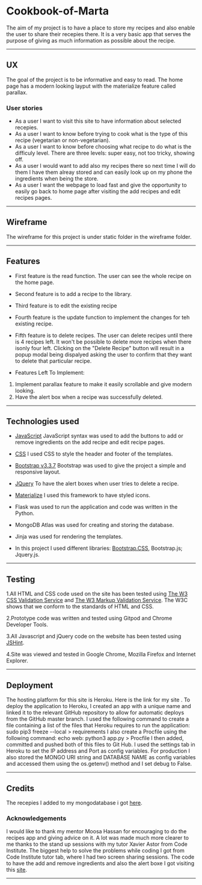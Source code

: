 # Cookbook-of-Marta

The aim of my project is to have a place to store my recipes and also enable the user to share their recepies there.
It is a very basic app that serves the purpose of giving as much information as possible about the recipe. 

----
## UX

The goal of the project is to be informative and easy to read. The home page has a modern looking layput with the materialize feature called parallax.

### User stories

* As a user I want to visit this site to have information about selected recepies. 
* As a user I want to know before trying to cook what is the type of this recipe (vegetarian or non-vegetarian).
* As a user I want to know before choosing what recipe to do what is the difficuly level. There are three levels: super easy, not too tricky, showing off.
* As a user I would want to add also my recipes there so next time I will do them I have them alreay stored and can easily look up on my phone the ingredients when being the store.
* As a user I want the webpage to load fast and give the  opportunity to easily go back to home page after visiting the add recipes and edit recipes pages.
----
## Wireframe

The wireframe for this project is under static folder in the wireframe folder.

----
## Features

* First feature is the read function. The user can see the whole recipe on the home page. 
* Second feature is to add a recipe to the library.
* Third feature is to edit the existing recipe
* Fourth feature is the update function to implement the changes for teh existing recipe.
* Fifth feature is to delete recipes. The user can delete recipes until there is 4 recipes left. It won't be possible to delete more recipes when there isonly four left. 
Clicking on the "Delete Recipe" button will result in a popup modal being dispalyed asking the user to confirm that they want to delete that particular recipe. 

* Features Left To Implement:
1. Implement parallax feature to make it easily scrollable and give modern looking.
2. Have the alert box when a recipe was successfully deleted.

----
## Technologies used

* [JavaScript](https://maxcdn.bootstrapcdn.com/bootstrap/3.3.7/js/bootstrap.min.js)
JavaScript  syntax was used to add the buttons to add or remove ingredients on the add recipe and edit recipe pages.

* [CSS](https://www.w3schools.com/css/css_intro.asp)
I used CSS to style the header and footer of the templates.

* [Bootstrap v3.3.7](https://getbootstrap.com/docs/3.3/getting-started/#download) 
Bootstrap was used to give the project a simple and responsive layout.

* [JQuery](https://cdnjs.com/libraries/jquery/) To have the alert boxes when user tries to delete a recipe.

* [Materialize](https://cdnjs.cloudflare.com/ajax/libs/materialize/0.100.2/js/materialize.min.js)
I used this framework to have styled icons.

* Flask was used to run the application and code was written in the Python.

* MongoDB Atlas was used for creating and storing the database.

* Jinja was used for rendering the templates.

* In this project I used different libraries: 
 [Bootstrap.CSS](https://getbootstrap.com),
 Bootstrap.js;
 Jquery.js.

----
## Testing

1.All HTML and CSS code used on the site has been tested using
[The W3 CSS Validation Service](https://jigsaw.w3.org/css-validator/) and
[The W3 Markup Validation Service](https://validator.w3.org/).
The W3C shows that we conform to the standards of HTML and CSS. 

2.Prototype code was written and tested using Gitpod and Chrome Developer Tools.

3.All Javascript and jQuery code on the website has been tested using [JSHint](https://jshint.com/).

4.Site was viewed and tested in Google Chrome, Mozilla Firefox and Internet Explorer.

----
## Deployment
 
The hosting platform for this site is Heroku. Here is the link for my site .  To deploy the application to Heroku,
 I created an app with a unique name and linked it to the relevant GitHub repository to allow for automatic deploys from the GitHub master branch. 
 I used the following command to create a file containing a list of the files that Heroku requires to run the application: sudo pip3 freeze --local > requirements 
 I also create a Procfile using the following command: echo web: python3 app.py > Procfile I then added, committed and pushed both of this files to Git Hub. I used 
 the settings tab in Heroku to set the IP address and Port as config variables.
 For production I also stored the MONGO URI string and DATABASE NAME as config variables and accessed them using the os.getenv() method and I set debug to False.

----
## Credits

The recepies I added to my mongodatabase i got [here](https://www.jamieoliver.com/recipes/category/dishtype/pasta-risotto/).

### Acknowledgements

I would like to thank my mentor Moosa Hassan for encouraging to do the recipes app and giving advice on it. A lot was made much more clearer to me
thanks to the stand up sessions with my tutor Xavier Astor from Code Institute. The biggest help to solve the problems while coding I got from
Code Institute tutor tab, where I had two screen sharing sessions.
The code to have the add and remove ingredients and also the alert boxe I got visiting this [site](http://online-cookbook4.herokuapp.com/edit_recipe/5de189ff2b8170000c9fcbe4).

----
